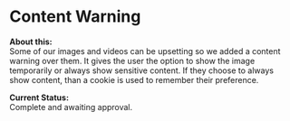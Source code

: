 # Content Warning 

<b>About this:</b><br/>
Some of our images and videos can be upsetting so we added a content warning over them. It gives the user the option to show the image temporarily or always show sensitive content. If they choose to always show content, than a cookie is used to remember their preference.

<b>Current Status:</b><br/>
Complete and awaiting approval.


